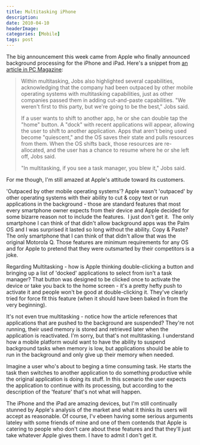 ```yaml
---
title: Multitasking iPhone
description: 
date: 2010-04-10
headerImage: 
categories: [Mobile]
tags: post
---
```


The big announcement this week came from Apple who finally announced background processing for the iPhone and iPad. Here's a snippet from [an article in PC Magazine](http://www.pcmag.com/article2/0,2817,2362406,00.asp):

> Within multitasking, Jobs also highlighted several capabilities, acknowledging that the company had been outpaced by other mobile operating systems with multitasking capabilities, just as other companies passed them in adding cut-and-paste capabilities. "We weren't first to this party, but we're going to be the best," Jobs said.
> 
> If a user wants to shift to another app, he or she can double tap the "home" button. A "dock" with recent applications will appear, allowing the user to shift to another application. Apps that aren't being used become "quiescent," and the OS saves their state and pulls resources from them. When the OS shifts back, those resources are re-allocated, and the user has a chance to resume where he or she left off, Jobs said.
> 
> "In multitasking, if you see a task manager, you blew it," Jobs said.

For me though, I'm still amazed at Apple's attitude toward its customers.

'Outpaced by other mobile operating systems'? Apple wasn't 'outpaced' by other operating systems with their ability to cut & copy text or run applications in the background - those are standard features that most every smartphone owner expects from their device and Apple decided for some bizarre reason not to include the features.  I just don't get it.  The only smartphone I can think of that didn't allow background apps was the Palm OS and I was surprised it lasted so long without the ability. Copy & Paste? The only smartphone that I can think of that didn't allow that was the original Motorola Q. Those features are minimum requirements for any OS and for Apple to pretend that they were outsmarted by their competitors is a joke.

Regarding Multitasking - how is Apple thinking double-clicking a button and bringing up a list of 'docked' applications to select from isn't a task manager? That button was designed to be clicked once to activate the device or take you back to the home screen - it's a pretty hefty push to activate it and people won't be good at double-clicking it. They've clearly tried for force fit this feature (when it should have been baked in from the very beginning). 

It's not even true multitasking - notice how the article references that applications that are pushed to the background are suspended? They're not running, their used memory is stored and retrieved later when the application is reactivated. I'm sorry, but that's not multitasking. I understand how a mobile platform would want to have the ability to suspend background tasks when memory is low, but applications should be able to run in the background and only give up their memory when needed.

Imagine a user who's about to beging a time consuming task. He starts the task then switches to another application to do something productive while the original application is doing its stuff. In this scenario the user expects the application to continue with its processing, but according to the description of the 'feature' that's not what will happen.

The iPhone and the iPad are amazing devices, but I'm still continually stunned by Apple's analysis of the market and what it thinks its users will accept as reasonable. Of course, I'v ebeen having some serious arguments lateley with some friends of mine and one of them contends that Apple is catering to people who don't care about these features and that they'll just take whatever Apple gives them. I have to admit I don't get it.